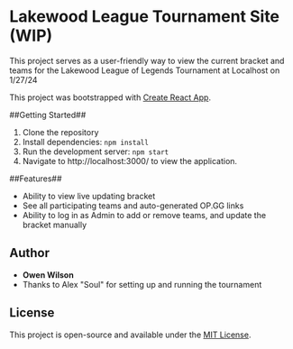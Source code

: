 # Lakewood League Tournament Site (WIP)

This project serves as a user-friendly way to view the current bracket and teams for the Lakewood League of Legends Tournament at Localhost on 1/27/24

This project was bootstrapped with [Create React App](https://github.com/facebook/create-react-app).

##Getting Started##
1. Clone the repository
2. Install dependencies: `npm install`
3. Run the development server: `npm start`
4. Navigate to http://localhost:3000/ to view the application.

##Features##
- Ability to view live updating bracket
- See all participating teams and auto-generated OP.GG links
- Ability to log in as Admin to add or remove teams, and update the bracket manually

## Author
- **Owen Wilson**
- Thanks to Alex "Soul" for setting up and running the tournament

## License

This project is open-source and available under the [MIT License](LICENSE).





